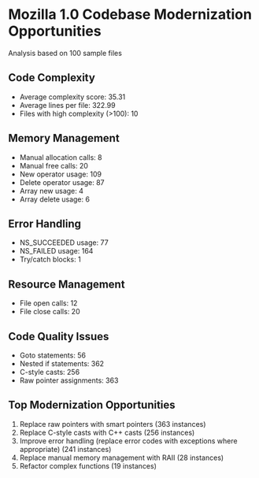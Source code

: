# Mozilla 1.0 Codebase Modernization Opportunities

Analysis based on 100 sample files

## Code Complexity
- Average complexity score: 35.31
- Average lines per file: 322.99
- Files with high complexity (>100): 10

## Memory Management
- Manual allocation calls: 8
- Manual free calls: 20
- New operator usage: 109
- Delete operator usage: 87
- Array new usage: 4
- Array delete usage: 6

## Error Handling
- NS_SUCCEEDED usage: 77
- NS_FAILED usage: 164
- Try/catch blocks: 1

## Resource Management
- File open calls: 12
- File close calls: 20

## Code Quality Issues
- Goto statements: 56
- Nested if statements: 362
- C-style casts: 256
- Raw pointer assignments: 363

## Top Modernization Opportunities
1. Replace raw pointers with smart pointers (363 instances)
2. Replace C-style casts with C++ casts (256 instances)
3. Improve error handling (replace error codes with exceptions where appropriate) (241 instances)
4. Replace manual memory management with RAII (28 instances)
5. Refactor complex functions (19 instances)